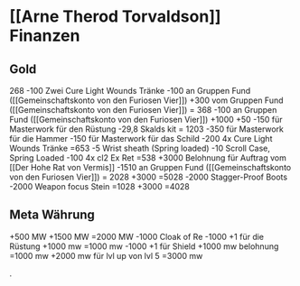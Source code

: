 # [[Arne Therod Torvaldson]] Finanzen

## Gold
268
-100   Zwei Cure Light Wounds Tränke
-100   an Gruppen Fund ([[Gemeinschaftskonto von den Furiosen Vier]])
+300 vom Gruppen Fund ([[Gemeinschaftskonto von den Furiosen Vier]])
= 368 
-100   an Gruppen Fund ([[Gemeinschaftskonto von den Furiosen Vier]])
+1000
+50
-150  für Masterwork für den Rüstung
-29,8  Skalds kit
= 1203
-350  für Masterwork für die Hammer
-150  für Masterwork für das Schild
-200 4x Cure Light Wounds Tränke
=653
-5 Wrist sheath (Spring loaded)
-10 Scroll Case, Spring Loaded
-100 4x cl2 Ex Ret
=538
+3000 Belohnung für Auftrag vom [[Der Hohe Rat von Vermis]] 
-1510 an Gruppen Fund ([[Gemeinschaftskonto von den Furiosen Vier]])
= 2028
+3000
=5028
-2000 Stagger-Proof Boots
-2000 Weapon focus Stein
=1028
+3000
=4028


## Meta Währung
+500 MW
+1500 MW
=2000 MW
-1000 Cloak of Re
-1000 +1 für die Rüstung
+1000 mw
=1000 mw
-1000 +1 für Shield
+1000 mw belohnung
=1000 mw
+2000 mw für lvl up von lvl 5
=3000 mw












.